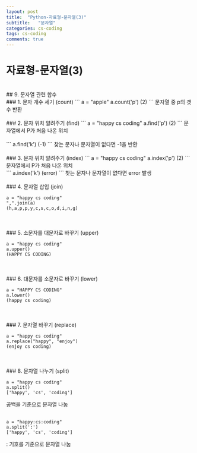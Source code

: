 ```yaml
---
layout: post
title:  "Python-자료형-문자열(3)"
subtitle:   "문자열"
categories: cs-coding
tags: cs-coding
comments: true
---
```

# 자료형-문자열(3)
<br>
## 9. 문자열 관련 합수
<br>
### 1. 문자 개수 세기 (count)
```
a = "apple"
a.count('p')
(2)
```
문자열 중 p의 갯수 반환
<br>
<br>
### 2. 문자 위치 알려주기 (find)
```
a = "happy cs coding"
a.find('p')
(2)
```
문자열에서 P가 처음 나온 위치<br><br>
```
a.find('k')
(-1)
```
찾는 문자나 문자열이 없다면 -1을 반환
<br>
<br>
### 3. 문자 위치 알려주기 (index)
```
a = "happy cs coding"
a.index('p')
(2)
```
문자열에서 P가 처음 나온 위치<br>
```
a.index('k')
(error)
```
찾는 문자나 문자열이 없다면 error 발생<br>
<br>
### 4. 문자열 삽입 (join)

```
a = "happy cs coding"
",".join(a)
(h,a,p,p,y,c,s,c,o,d,i,n,g)
```

<br>
<br>
### 5. 소문자를 대문자로 바꾸기 (upper)

```
a = "happy cs coding"
a.upper()
(HAPPY CS CODING)
```

<br>
<br>
### 6. 대문자를 소문자로 바꾸기 (lower)

```
a = "HAPPY CS CODING"
a.lower()
(happy cs coding)
```

<br>
<br>
### 7. 문자열 바꾸기 (replace)

```
a = "happy cs coding"
a.replace("happy", "enjoy")
(enjoy cs coding)
```

<br>
<br>
### 8. 문자열 나누기 (split)

```
a = "happy cs coding"
a.split()
['happy', 'cs', 'coding']
```
공백을 기준으로 문자열 나눔<br><br>
```
a = "happy:cs:coding"
a.split(':')
['happy', 'cs', 'coding']
```
: 기호를 기준으로 문자열 나눔
